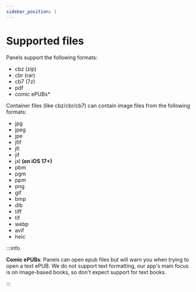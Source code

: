 ```yaml
---
sidebar_position: 1
---
```


# Supported files

Panels support the following formats:

- cbz (zip)
- cbr (rar)
- cb7 (7z)
- pdf
- comic ePUBs\*

Container files (like cbz/cbr/cb7) can contain image files from the following formats:

- jpg
- jpeg
- jpe
- jfif
- jfi
- jif
- jxl **(on iOS 17+)**
- pbm
- pgm
- ppm
- png
- gif
- bmp
- dib
- tiff
- tif
- webp
- avif
- heic


:::info

**Comic ePUBs**: Panels can open epub files but will warn you when trying to open a text ePUB. We do not support text formatting, our app's main focus is on image-based books, so don't expect support for text books.

:::
